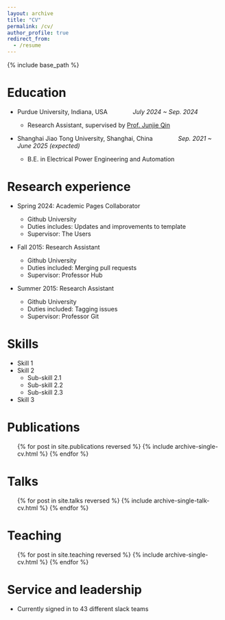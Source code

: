 ```yaml
---
layout: archive
title: "CV"
permalink: /cv/
author_profile: true
redirect_from:
  - /resume
---
```


{% include base_path %}

Education
======
* Purdue University, Indiana, USA
  &nbsp;&nbsp;&nbsp;&nbsp;&nbsp;&nbsp;&nbsp;&nbsp;&nbsp;&nbsp;&nbsp;&nbsp;&nbsp;
  _July 2024 ~ Sep. 2024_
  * Research Assistant, supervised by [Prof. Junjie Qin](https://engineering.purdue.edu/people/junjie.qin.1)

* Shanghai Jiao Tong University, Shanghai, China
  &nbsp;&nbsp;&nbsp;&nbsp;&nbsp;&nbsp;&nbsp;&nbsp;&nbsp;&nbsp;&nbsp;&nbsp;&nbsp;
  _Sep. 2021 ~ June 2025 (expected)_
  * B.E. in Electrical Power Engineering and Automation




Research experience
======
* Spring 2024: Academic Pages Collaborator
  * Github University
  * Duties includes: Updates and improvements to template
  * Supervisor: The Users

* Fall 2015: Research Assistant
  * Github University
  * Duties included: Merging pull requests
  * Supervisor: Professor Hub

* Summer 2015: Research Assistant
  * Github University
  * Duties included: Tagging issues
  * Supervisor: Professor Git
  
Skills
======
* Skill 1
* Skill 2
  * Sub-skill 2.1
  * Sub-skill 2.2
  * Sub-skill 2.3
* Skill 3

Publications
======
  <ul>{% for post in site.publications reversed %}
    {% include archive-single-cv.html %}
  {% endfor %}</ul>
  
Talks
======
  <ul>{% for post in site.talks reversed %}
    {% include archive-single-talk-cv.html  %}
  {% endfor %}</ul>
  
Teaching
======
  <ul>{% for post in site.teaching reversed %}
    {% include archive-single-cv.html %}
  {% endfor %}</ul>
  
Service and leadership
======
* Currently signed in to 43 different slack teams
